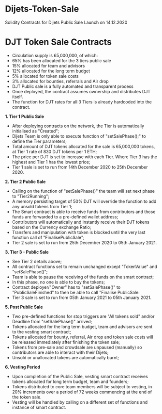# Dijets-Token-Sale
Solidity Contracts for Dijets Public Sale Launch on 14.12.2020

DJT Token Sale Contracts
===================================

  - Circulation supply is 65,000,000, of which:
  - 65% has been allocated for the 3 tiers public sale
  - 15% allocated for team and advisors
  - 12% allocated for the long term budget
  - 5% allocated for token sale costs
  - 3% allocated for bounties, referrals and Air drop
  - DJT Public sale is a fully automated and transparent process
  - Once deployed, the contract assumes ownership and distributes DJT itself.
  - The function for DJT rates for all 3 Tiers is already hardcoded into the contract.

**1. Tier 1 Public Sale**

- After deploying contracts on the network, the Tier is automatically initialised as "Created";
- Dijets Team is only able to execute function of "setSalePhase();" to define the Tier parameters;
- Total amount of DJT tokens allocated for the sale is 65,000,000 tokens, at Tier 1 rate of 830 DJT tokens per 1 ETH;
- The price per DJT is set to increase with each Tier. Where Tier 3 has the highest and Tier 1 has the lowest price;
- Tier 1 sale is set to run from 14th December 2020 to 25th December 2020.

**2. Tier 2 Public Sale**

- Calling on the function of "setSalePhase()" the team will set next phase to "Tier2Running";
- A memory persisting target of 50% DJT will override the function to add any unsold tokens from Tier 1; 
- The Smart contract is able to receive funds from contributors and those funds are forwarded to a pre-defined wallet address;
- Contributors will automatically and instantly receive their DJT tokens based on the Currency exchange Ratio;
- Transfers and manipulation with token is blocked until the very last function call of "FinalisePublicSale";
- Tier 2 sale is set to run from 25th December 2020 to 05th January 2021.

**3. Tier 3 - Public Sale**

- See Tier 2 details above;
- All contract functions set to remain unchanged except "TokenValue" and "setSalePhase()"; 
- Team is able to pause the receiving of the funds on the smart contract;
- In this phase, no one is able to buy the tokens;
- Contract deployer/"Owner" has to "setSalePhase()" to "PublicSaleFinished" to then be able to call "Finalise PublicSale:
- Tier 3 sale is set to run from 05th January 2021 to 05th January 2021.

**5. Post Public Sale**

- Two pre-defined functions for stop triggers are "All tokens sold" and/or Deadline from "setSalePhase()" arrived;
- Tokens allocated for the long term budget, team and advisors are sent to the vesting smart contract;
- Tokens allocated for bounty, referral, Air drop and token sale costs will be released immediately after finishing the token sale;
- Tokens from pre-sale and crowdsale are unpaused (manually) so contributors are able to interact with their Dijets;
- Unsold or unallocated tokens are automatically burnt;

**6. Vesting Period**

- Upon completion of the Public Sale, vesting smart contract receives tokens allocated for long term budget, team and founders;
- Tokens distributed to core team members will be subject to vesting, in 20% increments over a period of 72 weeks commencing at the end of the token sale.
- Vesting will be handled by calling on a different set of functions and instance of smart contract.
